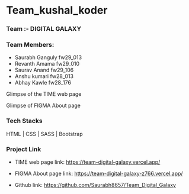 # Team_kushal_koder


### Team :- DIGITAL GALAXY

### Team Members:
- Saurabh Ganguly fw29_013 
- Revanth Amama fw29_010
- Saurav Anand fw29_106
- Anshu kumari fw28_013
- Abhay Kawle fw28_176

Glimpse of the TIME web page 
<img src="/Page_looks/1.png" alt="" />
<img src="/Page_looks/2.png" alt="" />
<img src="/Page_looks/3.png" alt="" />
<img src="/Page_looks/4.png" alt="" />
<img src="/Page_looks/5.png" alt="" />
<img src="/Page_looks/6.png" alt="" />
<img src="/Page_looks/7.png" alt="" />
<img src="/Page_looks/8.png" alt="" />

Glimpse of FIGMA About page
<img src="/Page_looks/11.png" alt="" />
<img src="/Page_looks/12.png" alt="" />
<img src="/Page_looks/13.png" alt="" />
<img src="/Page_looks/14.png" alt="" />
<img src="/Page_looks/15.png" alt="" />
<img src="/Page_looks/16.png" alt="" />
<img src="/Page_looks/17.png" alt="" />
<img src="/Page_looks/18.png" alt="" />


### Tech Stacks

HTML | CSS | SASS | Bootstrap

### Project Link

- TIME web page link: https://team-digital-galaxy.vercel.app/
- FIGMA About page link: https://team-digital-galaxy-z766.vercel.app/

- Github link: https://github.com/Saurabh8657/Team_Digital_Galaxy
